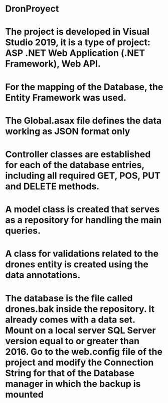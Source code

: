# DronProyect
# The project is developed in Visual Studio 2019, it is a type of project: ASP .NET Web Application (.NET Framework), Web API.
# For the mapping of the Database, the Entity Framework was used.
# The Global.asax file defines the data working as JSON format only
# Controller classes are established for each of the database entries, including all required GET, POS, PUT and DELETE methods.
# A model class is created that serves as a repository for handling the main queries.
# A class for validations related to the drones entity is created using the data annotations.
# The database is the file called drones.bak inside the repository. It already comes with a data set. Mount on a local server SQL Server version equal to or greater than 2016. Go to the web.config file of the project and modify the Connection String for that of the Database manager in which the backup is mounted
